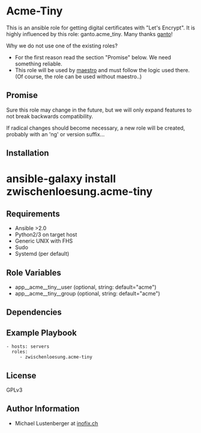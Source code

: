 Acme-Tiny
=========

This is an ansible role for getting digital certificates with "Let's Encrypt". It is highly influenced by this role: ganto.acme\_tiny. Many thanks [ganto](https://linuxmonk.ch/)!

Why we do not use one of the existing roles?

* For the first reason read the section "Promise" below. We need something reliable.
* This role will be used by [maestro](https://github.com/inofix/maestro) and must follow the logic used there. (Of course, the role can be used without maestro..)

Promise
-------

Sure this role may change in the future, but we will only expand features to not break backwards compatibility.

If radical changes should become necessary, a new role will be created, probably with an 'ng' or version suffix...

Installation
------------

 # ansible-galaxy install zwischenloesung.acme-tiny

Requirements
------------

* Ansible >2.0
* Python2/3 on target host
* Generic UNIX with FHS
* Sudo
* Systemd (per default)

Role Variables
--------------

* app\_\_acme\_\_tiny\_\_user (optional, string: default="acme")
* app\_\_acme\_\_tiny\_\_group (optional, string: default="acme")

Dependencies
------------

Example Playbook
----------------

    - hosts: servers
      roles:
         - zwischenloesung.acme-tiny

License
-------

GPLv3

Author Information
------------------

* Michael Lustenberger at [inofix.ch](http://www.inofix.ch)
